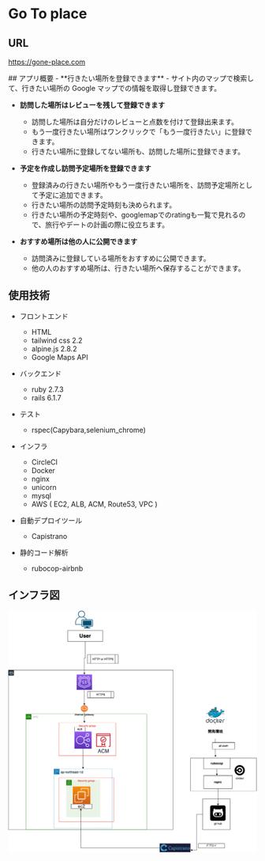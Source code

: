 # Go To place
## URL
<p><a href="https://gone-place.com/" target="_blank">https://gone-place.com</a></p>
## アプリ概要
- **行きたい場所を登録できます**
  - サイト内のマップで検索して、行きたい場所の Google マップでの情報を取得し登録できます。

- **訪問した場所はレビューを残して登録できます**
  - 訪問した場所は自分だけのレビューと点数を付けて登録出来ます。
  - もう一度行きたい場所はワンクリックで「もう一度行きたい」に登録できます。
  - 行きたい場所に登録してない場所も、訪問した場所に登録できます。

- **予定を作成し訪問予定場所を登録できます**
  - 登録済みの行きたい場所やもう一度行きたい場所を、訪問予定場所として予定に追加できます。
  - 行きたい場所の訪問予定時刻も決められます。
  - 行きたい場所の予定時刻や、googlemapでのratingも一覧で見れるので、旅行やデートの計画の際に役立ちます。
  
- **おすすめ場所は他の人に公開できます**
  - 訪問済みに登録している場所をおすすめに公開できます。
  - 他の人のおすすめ場所は、行きたい場所へ保存することができます。
  
## 使用技術
- フロントエンド
  - HTML
  - tailwind css 2.2
  - alpine.js 2.8.2
  - Google Maps API

- バックエンド
  - ruby 2.7.3
  - rails 6.1.7

- テスト
  - rspec(Capybara,selenium_chrome)

- インフラ
  - CircleCI
  - Docker
  - nginx
  - unicorn
  - mysql
  - AWS ( EC2, ALB, ACM, Route53, VPC )

- 自動デプロイツール
  - Capistrano

- 静的コード解析
  - rubocop-airbnb

## インフラ図
![](/aws.png)
